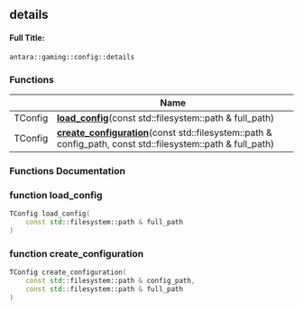 

## details

#### Full Title:
```
antara::gaming::config::details
```












### Functions

|                | Name           |
| -------------- | -------------- |
| TConfig | **[load_config](Namespaces/namespaceantara_1_1gaming_1_1config_1_1details.md#function-load_config)**(const std::filesystem::path & full_path)  |
| TConfig | **[create_configuration](Namespaces/namespaceantara_1_1gaming_1_1config_1_1details.md#function-create_configuration)**(const std::filesystem::path & config_path, const std::filesystem::path & full_path)  |








### Functions Documentation

### function load_config

```cpp
TConfig load_config(
    const std::filesystem::path & full_path
)
```




























### function create_configuration

```cpp
TConfig create_configuration(
    const std::filesystem::path & config_path,
    const std::filesystem::path & full_path
)
```



































